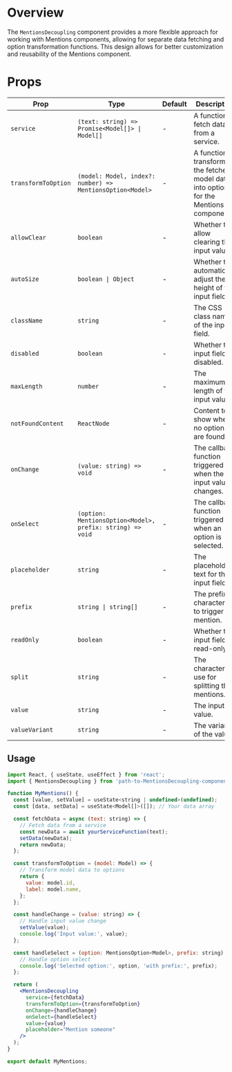 # Overview

The `MentionsDecoupling` component provides a more flexible approach for working with Mentions components, allowing for separate data fetching and option transformation functions. This design allows for better customization and reusability of the Mentions component.

# Props

| Prop                | Type                                                      | Default | Description                                                                             |
| ------------------- | --------------------------------------------------------- | ------- | --------------------------------------------------------------------------------------- |
| `service`           | `(text: string) => Promise<Model[]> \| Model[]`           | -       | A function to fetch data from a service.                                                |
| `transformToOption` | `(model: Model, index?: number) => MentionsOption<Model>` | -       | A function to transform the fetched model data into options for the Mentions component. |
| `allowClear`        | `boolean`                                                 | -       | Whether to allow clearing the input value.                                              |
| `autoSize`          | `boolean \| Object`                                       | -       | Whether to automatically adjust the height of the input field.                          |
| `className`         | `string`                                                  | -       | The CSS class name of the input field.                                                  |
| `disabled`          | `boolean`                                                 | -       | Whether the input field is disabled.                                                    |
| `maxLength`         | `number`                                                  | -       | The maximum length of the input value.                                                  |
| `notFoundContent`   | `ReactNode`                                               | -       | Content to show when no options are found.                                              |
| `onChange`          | `(value: string) => void`                                 | -       | The callback function triggered when the input value changes.                           |
| `onSelect`          | `(option: MentionsOption<Model>, prefix: string) => void` | -       | The callback function triggered when an option is selected.                             |
| `placeholder`       | `string`                                                  | -       | The placeholder text for the input field.                                               |
| `prefix`            | `string \| string[]`                                      | -       | The prefix character(s) to trigger the mention.                                         |
| `readOnly`          | `boolean`                                                 | -       | Whether the input field is read-only.                                                   |
| `split`             | `string`                                                  | -       | The character to use for splitting the mentions.                                        |
| `value`             | `string`                                                  | -       | The input value.                                                                        |
| `valueVariant`      | `string`                                                  | -       | The variant of the value.                                                               |

## Usage

```jsx
import React, { useState, useEffect } from 'react';
import { MentionsDecoupling } from 'path-to-MentionsDecoupling-component'; // Replace 'path-to-MentionsDecoupling-component' with the actual path to your component

function MyMentions() {
  const [value, setValue] = useState<string | undefined>(undefined);
  const [data, setData] = useState<Model[]>([]); // Your data array

  const fetchData = async (text: string) => {
    // Fetch data from a service
    const newData = await yourServiceFunction(text);
    setData(newData);
    return newData;
  };

  const transformToOption = (model: Model) => {
    // Transform model data to options
    return {
      value: model.id,
      label: model.name,
    };
  };

  const handleChange = (value: string) => {
    // Handle input value change
    setValue(value);
    console.log('Input value:', value);
  };

  const handleSelect = (option: MentionsOption<Model>, prefix: string) => {
    // Handle option select
    console.log('Selected option:', option, 'with prefix:', prefix);
  };

  return (
    <MentionsDecoupling
      service={fetchData}
      transformToOption={transformToOption}
      onChange={handleChange}
      onSelect={handleSelect}
      value={value}
      placeholder="Mention someone"
    />
  );
}

export default MyMentions;
```
